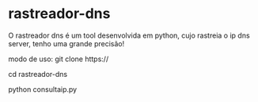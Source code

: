 # rastreador-dns
O rastreador dns é um tool desenvolvida em python, cujo rastreia o ip dns server, tenho uma grande precisão!

modo de uso: git clone https://

cd rastreador-dns

python consultaip.py
